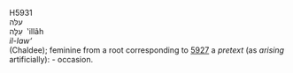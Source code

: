 <body>
  <p>H5931<br>  עלּה  <br> עִלָּה  ‎  ‛illâh  <br><i>il-law‘ </i><br>(Chaldee); feminine from a root corresponding to <a href="h5927.htm">5927</a>  a <i>pretext</i> (as <i>arising</i> artificially): - occasion.<br></p>
 </body>